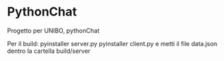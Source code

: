 # PythonChat
Progetto per UNIBO, pythonChat

Per il build: 
pyinstaller server.py
pyinstaller client.py
e metti il file data.json dentro la cartella build/server

